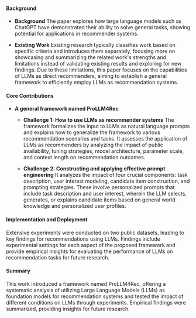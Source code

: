 #### Background
- **Background**
The paper explores how large language models such as ChatGPT have demonstrated their ability to solve general tasks, showing potential for applications in recommender systems.

- **Existing Work**
Existing research typically classifies work based on specific criteria and introduces them separately, focusing more on showcasing and summarizing the related work's strengths and limitations instead of validating existing results and exploring for new findings. Due to these limitations, this paper focuses on the capabilities of LLMs as direct recommenders, aiming to establish a general framework to efficiently employ LLMs as recommendation systems.

#### Core Contributions
  - **A general framework named ProLLM4Rec**
      - **Challenge 1: How to use LLMs as recommender systems**
        The framework formalizes the input to LLMs as natural language prompts and explains how to generalize the framework to various recommendation scenarios and tasks. It assesses the application of LLMs as recommenders by analyzing the impact of public availability, tuning strategies, model architecture, parameter scale, and context length on recommendation outcomes.

      - **Challenge 2: Constructing and applying effective prompt engineering**
        It analyzes the impact of four crucial components: task description, user interest modeling, candidate item construction, and prompting strategies. These involve personalized prompts that include task description and user interest, wherein the LLM selects, generates, or explains candidate items based on general world knowledge and personalized user profiles.

#### Implementation and Deployment
Extensive experiments were conducted on two public datasets, leading to key findings for recommendations using LLMs. Findings include experimental settings for each aspect of the proposed framework and provide empirical insights for evaluating the performance of LLMs on recommendation tasks for future research.

#### Summary
This work introduced a framework named ProLLM4Rec, offering a systematic analysis of utilizing Large Language Models (LLMs) as foundation models for recommendation systems and tested the impact of different conditions on LLMs through experiments. Empirical findings were summarized, providing insights for future research.